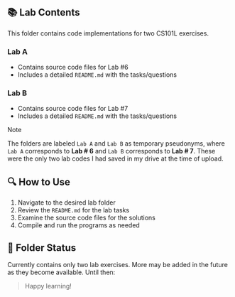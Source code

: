 ## 📚 Lab Contents
This folder contains code implementations for two CS101L exercises.

### Lab A
- Contains source code files for Lab #6
- Includes a detailed `README.md` with the tasks/questions

### Lab B
- Contains source code files for Lab #7 
- Includes a detailed `README.md` with the tasks/questions

> [!NOTE]
> The folders are labeled `Lab A` and `Lab B` as temporary pseudonyms, where `Lab A` corresponds to **Lab # 6** and `Lab B` corresponds to **Lab # 7**. These were the only two lab codes I had saved in my drive at the time of upload.

## 🔍 How to Use
1. Navigate to the desired lab folder
2. Review the `README.md` for the lab tasks
3. Examine the source code files for the solutions
4. Compile and run the programs as needed

## 📁 Folder Status
Currently contains only two lab exercises. More may be added in the future as they become available. Until then:
> Happy learning!